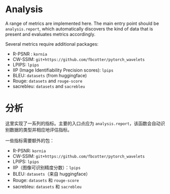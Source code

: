 # Analysis

A range of metrics are implemented here. The main entry point should be `analysis.report`, which automatically discovers
the kind of data that is present and evaluates metrics accordingly.

Several metrics require additional packages:
* R-PSNR : `kornia`
* CW-SSIM: `git+https://github.com/fbcotter/pytorch_wavelets`
* LPIPS: `lpips`
* IIP (Image Identifiability Precision scores): `lpips`
* BLEU: `datasets` (from huggingface)
* Rouge: `datasets` and `rouge-score`
* sacrebleu: `datasets` and `sacrebleu`

# 分析

这里实现了一系列的指标。主要的入口点应为 `analysis.report`，该函数会自动识别数据的类型并相应地评估指标。

一些指标需要额外的包：
* R-PSNR: `kornia`
* CW-SSIM: `git+https://github.com/fbcotter/pytorch_wavelets`
* LPIPS: `lpips`
* IIP（图像可识别精度分数）：`lpips`
* BLEU: `datasets`（来自 huggingface）
* Rouge: `datasets` 和 `rouge-score`
* sacrebleu: `datasets` 和 `sacrebleu`